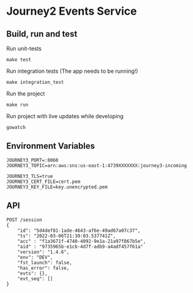 # Journey2 Events Service

## Build, run and test

Run unit-tests

```
make test
```

Run integration tests (The app needs to be running!)

```
make integration_test
```

Run the project

```
make run
```

Run project with live updates while developing

```
gowatch
```

## Environment Variables

```
JOURNEY3_PORT=:8060
JOURNEY3_TOPIC=arn:aws:sns:us-east-1:4739XXXXXXX:journey3-incoming

JOURNEY3_TLS=true
JOURNEY3_CERT_FILE=cert.pem
JOURNEY3_KEY_FILE=key.unencrypted.pem
```

## API

```
POST /session
{
    "id": "5d4def81-1ade-4643-af6e-49ad67a07c37",
    "ts": "2022-03-06T21:30:03.537741Z",
    "acc" : "f1a3671f-4740-4092-9e1a-21a97f867b5e",
    "aid" : "9735965b-e1cb-4d7f-adb9-a4adf457f61a"
    "version": "1.4.6",
    "env": "DEV",
    "fst_launch": false,
    "has_error": false,
    "evts": {},
    "evt_seq": []
}
```
